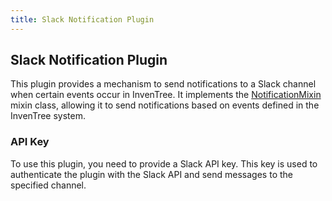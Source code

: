 ```yaml
---
title: Slack Notification Plugin
---
```


## Slack Notification Plugin

This plugin provides a mechanism to send notifications to a Slack channel when certain events occur in InvenTree. It implements the [NotificationMixin](../mixins/notification.md) mixin class, allowing it to send notifications based on events defined in the InvenTree system.

### API Key

To use this plugin, you need to provide a Slack API key. This key is used to authenticate the plugin with the Slack API and send messages to the specified channel.
